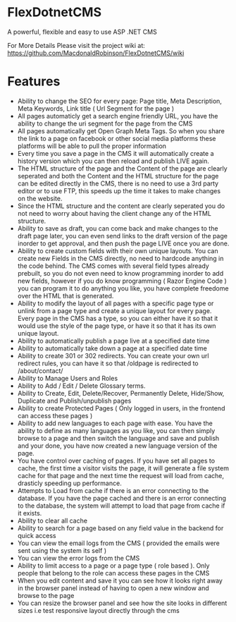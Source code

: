 # FlexDotnetCMS
A powerful, flexible and easy to use ASP .NET CMS

For More Details Please visit the project wiki at: https://github.com/MacdonaldRobinson/FlexDotnetCMS/wiki

# Features
- Ability to change the SEO for every page: Page title, Meta Description, Meta Keywords, Link title ( Url Segment for the page )
- All pages automaticly get a search engine friendly URL, you have the ability to change the uri segment for the page from the CMS
- All pages automatically get Open Graph Meta Tags. So when you share the link to a page on facebook or other social media platforms these platforms will be able to pull the proper information
- Every time you save a page in the CMS it will automatically create a history version which you can then reload and publish LIVE again.
- The HTML structure of the page and the Content of the page are clearly seperated and both the Content and the HTML structure for the page can be edited directly in the CMS, there is no need to use a 3rd party editor or to use FTP, this speeds up the time it takes to make changes on the website.  
- Since the HTML structure and the content are clearly seperated you do not need to worry about having the client change any of the HTML structure.
- Ability to save as draft, you can come back and make changes to the draft page later, you can even send links to the draft version of the page inorder to get approval, and then push the page LIVE once you are done.
- Ability to create custom fields with their own unique layouts. You can create new Fields in the CMS directly, no need to hardcode anything in the code behind. The CMS comes with several field types already prebuilt, so you do not even need to know programming inorder to add new fields, however if you do know programming ( Razor Engine Code ) you can program it to do anything you like, you have complete freedome over the HTML that is generated.
- Ability to modify the layout of all pages with a specific page type or unlink from a page type and create a unique layout for every page. Every page in the CMS has a type, so you can either have it so that it would use the style of the page type, or have it so that it has its own unique layout.
- Ability to automatically publish a page live at a specified date time
- Ability to automatically take down a page at a specified date time
- Ability to create 301 or 302 redirects. You can create your own url redirect rules, you can have it so that /oldpage is redirected to /about/contact/
- Ability to Manage Users and Roles
- Ability to Add / Edit / Delete Glossary terms.
- Ability to Create, Edit, Delete/Recover, Permanently Delete, Hide/Show, Duplicate and Publish/unpublish pages 
- Ability to create Protected Pages ( Only logged in users, in the frontend can access these pages )
- Ability to add new languages to each page with ease. You have the ability to define as many languages as you like, you can then simply browse to a page and then switch the language and save and publish and your done, you have now created a new language version of the page.
- You have control over caching of pages. If you have set all pages to cache, the first time a visitor visits the page, it will generate a file system cache for that page and the next time the request will load from cache, drasticly speeding up performance. 
- Attempts to Load from cache if there is an error connecting to the database. If you have the page cached and there is an error connecting to the database, the system will attempt to load that page from cache if it exists.
- Ability to clear all cache
- Ability to search for a page based on any field value in the backend for quick access
- You can view the email logs from the CMS ( provided the emails were sent using the system its self )
- You can view the error logs from the CMS 
- Ability to limit access to a page or a page type ( role based ). Only people that belong to the role can access these pages in the CMS
- When you edit content and save it you can see how it looks right away in the browser panel instead of having to open a new window and browse to the page
- You can resize the browser panel and see how the site looks in different sizes i.e test responsive layout directly through the cms
